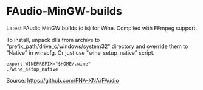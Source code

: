 # FAudio-MinGW-builds
Latest FAudio MinGW builds (dlls) for Wine. Compiled with FFmpeg support.

To install, unpack dlls from archive to "prefix_path/drive_c/windows/system32" directory and override them to "Native" in winecfg. Or just use "wine_setup_native" script.

    export WINEPREFIX="$HOME/.wine"
    ./wine_setup_native

Source: https://github.com/FNA-XNA/FAudio

